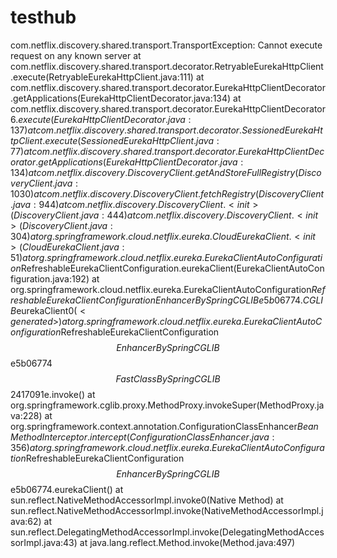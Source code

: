 # testhub


com.netflix.discovery.shared.transport.TransportException: Cannot execute request on any known server
	at com.netflix.discovery.shared.transport.decorator.RetryableEurekaHttpClient.execute(RetryableEurekaHttpClient.java:111)
	at com.netflix.discovery.shared.transport.decorator.EurekaHttpClientDecorator.getApplications(EurekaHttpClientDecorator.java:134)
	at com.netflix.discovery.shared.transport.decorator.EurekaHttpClientDecorator$6.execute(EurekaHttpClientDecorator.java:137)
	at com.netflix.discovery.shared.transport.decorator.SessionedEurekaHttpClient.execute(SessionedEurekaHttpClient.java:77)
	at com.netflix.discovery.shared.transport.decorator.EurekaHttpClientDecorator.getApplications(EurekaHttpClientDecorator.java:134)
	at com.netflix.discovery.DiscoveryClient.getAndStoreFullRegistry(DiscoveryClient.java:1030)
	at com.netflix.discovery.DiscoveryClient.fetchRegistry(DiscoveryClient.java:944)
	at com.netflix.discovery.DiscoveryClient.<init>(DiscoveryClient.java:444)
	at com.netflix.discovery.DiscoveryClient.<init>(DiscoveryClient.java:304)
	at org.springframework.cloud.netflix.eureka.CloudEurekaClient.<init>(CloudEurekaClient.java:51)
	at org.springframework.cloud.netflix.eureka.EurekaClientAutoConfiguration$RefreshableEurekaClientConfiguration.eurekaClient(EurekaClientAutoConfiguration.java:192)
	at org.springframework.cloud.netflix.eureka.EurekaClientAutoConfiguration$RefreshableEurekaClientConfiguration$$EnhancerBySpringCGLIB$$e5b06774.CGLIB$eurekaClient$0(<generated>)
	at org.springframework.cloud.netflix.eureka.EurekaClientAutoConfiguration$RefreshableEurekaClientConfiguration$$EnhancerBySpringCGLIB$$e5b06774$$FastClassBySpringCGLIB$$2417091e.invoke(<generated>)
	at org.springframework.cglib.proxy.MethodProxy.invokeSuper(MethodProxy.java:228)
	at org.springframework.context.annotation.ConfigurationClassEnhancer$BeanMethodInterceptor.intercept(ConfigurationClassEnhancer.java:356)
	at org.springframework.cloud.netflix.eureka.EurekaClientAutoConfiguration$RefreshableEurekaClientConfiguration$$EnhancerBySpringCGLIB$$e5b06774.eurekaClient(<generated>)
	at sun.reflect.NativeMethodAccessorImpl.invoke0(Native Method)
	at sun.reflect.NativeMethodAccessorImpl.invoke(NativeMethodAccessorImpl.java:62)
	at sun.reflect.DelegatingMethodAccessorImpl.invoke(DelegatingMethodAccessorImpl.java:43)
	at java.lang.reflect.Method.invoke(Method.java:497)